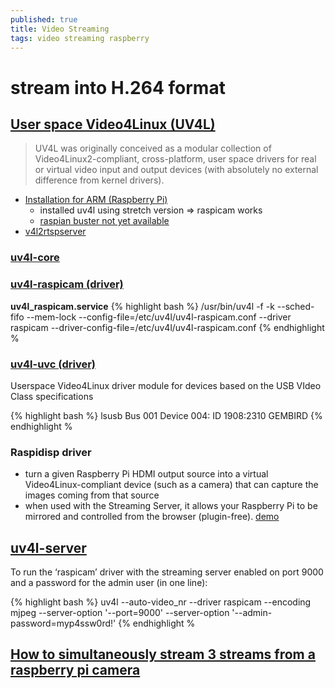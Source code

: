 ```yaml
---
published: true
title: Video Streaming
tags: video streaming raspberry
---
```

# stream into H.264 format

## [User space Video4Linux (UV4L)](http://www.linux-projects.org/uv4l/)
> UV4L was originally conceived as a modular collection of Video4Linux2-compliant, cross-platform, user space drivers for real or virtual video input and output devices (with absolutely no external difference from kernel drivers).

- [Installation for ARM (Raspberry Pi)](http://www.linux-projects.org/uv4l/installation/)
    - installed uv4l using stretch version => raspicam works
	- [raspian buster not yet available](https://blog.domski.pl/uv4l-on-raspberry-pi-running-debian-buster/)
- [v4l2rtspserver](https://github.com/mpromonet/v4l2rtspserver)

### [uv4l-core](https://www.linux-projects.org/documentation/uv4l-core/)

### [uv4l-raspicam (driver)]()
**uv4l_raspicam.service**
{% highlight bash %}
/usr/bin/uv4l -f -k --sched-fifo --mem-lock --config-file=/etc/uv4l/uv4l-raspicam.conf --driver raspicam --driver-config-file=/etc/uv4l/uv4l-raspicam.conf
{% endhighlight %

### [uv4l-uvc (driver)](https://www.linux-projects.org/documentation/uv4l-uvc/)
Userspace Video4Linux driver module for devices based on the USB VIdeo Class specifications

{% highlight bash %}
lsusb
Bus 001 Device 004: ID 1908:2310 GEMBIRD 
{% endhighlight %


### Raspidisp driver
- turn a given Raspberry Pi HDMI output source into a virtual Video4Linux-compliant device (such as a camera) that can capture the images coming from that source
- when used with the Streaming Server, it allows your Raspberry Pi to be mirrored and controlled from the browser (plugin-free). [demo](https://www.youtube.com/watch?v=wthS8TPk2DE&feature=youtu.be)

## [uv4l-server](https://www.linux-projects.org/documentation/uv4l-server/)
To run the ‘raspicam’ driver with the streaming server enabled
on port 9000 and a password for the admin user (in one line):

{% highlight bash %}
uv4l --auto-video_nr --driver raspicam --encoding mjpeg --server-option '--port=9000' --server-option '--admin-password=myp4ssw0rd!'
{% endhighlight %

## [How to simultaneously stream 3 streams from a raspberry pi camera](https://community.octoprint.org/t/how-to-simultaneously-stream-3-streams-from-a-raspberry-pi-camera/11330)
